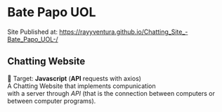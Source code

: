# Bate Papo UOL
Site Published at: https://rayyventura.github.io/Chatting_Site_-Bate_Papo_UOL-/

## Chatting Website</br>
🎯 Target: **Javascript** (**API** requests with axios)</br>
A Chatting Website that implements compunication<br>
with a server through *API* (that is the connection between computers or between computer programs).
